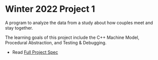 # Winter 2022 Project 1

A program to analyze the data from a study about how couples meet and stay together.

The learning goals of this project include the C++ Machine Model, Procedural Abstraction, and Testing & Debugging.

- Read [Full Project Spec](https://eecs280staff.github.io/p1-stats/)
